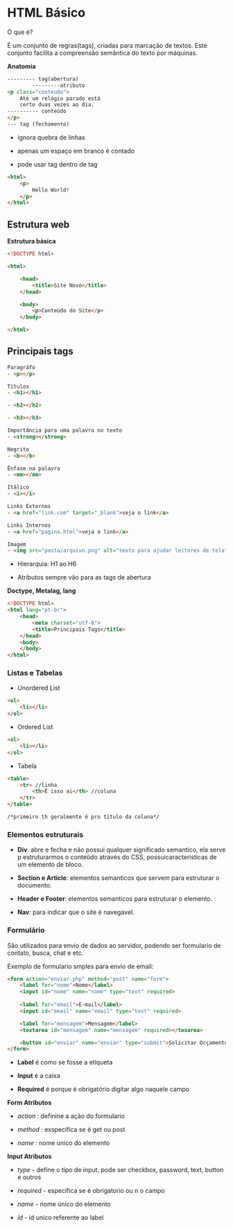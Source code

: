# HTML Básico

O que é?

É um conjunto de regras(tags), criadas para marcação de textos. Este conjunto facilita a compreensão semântica do texto por máquinas.

**Anatomia**

```html
--------- tag(abertura)
		---------atributo
<p class="conteudo">
	Até um relógio parado está
	certo duas vezes ao dia.
---------- conteúdo
</p>
--- tag (fechamento)
```

- ignora quebra de linhas

- apenas um espaço em branco é contado

- pode usar tag dentro de tag

```html
<html>
	<p>
		Hello World!
	</p>
</html>
```

## Estrutura web

**Estrutura básica**

```html
<!DOCTYPE html>

<html>

	<head>
		<title>Site Novo</title>
	</head>

	<body>
		<p>Conteúdo do Site</p>
	</body>

</html>
```

## Principais tags
```html
Paragráfo
- <p></p>

Títulos
- <h1></h1>

- <h2></h2>

- <h3></h3>

Importância para uma palavra no texto
- <strong></strong>

Negrito
- <b></b>

Ênfase na palavra
- <em></em>

Itálico
- <i></i>

Links Externos
- <a href="link.com" target="_blank">veja o link</a>

Links Internos
- <a href="pagina.html">veja o link</a>

Imagem
- <img src="pasta/arquivo.png" alt="texto para ajudar leitores de tela">
```

- Hierarquia: H1 ao H6

- Atributos sempre vão para as tags de abertura 

**Doctype, Metalag, lang**

```html
<!DOCTYPE html>
<html lang="pt-br">
	<head>
		<meta charset="utf-8">
		<title>Principais Tags</title>
	</head>
	<body>
	</body>
</html>
```

### Listas e Tabelas

- Unordered List

```html
<ul>
	<li></li>
</ul>
```

- Ordered List

```html
<ol>
	<li></li>
</ol>
```

- Tabela

```html
<table>
	<tr> //linha
		<th>É isso ai</th> //coluna
	</tr>
</table>

/*primeiro th geralmente é pro titulo da coluna*/
```

### Elementos estruturais

- **Div**: abre e fecha e não possui qualquer significado semantico, ela serve p estruturarmos o conteúdo através do CSS, possuicaracteristicas de um elemento de bloco.

- **Section e Article**: elementos semanticos que servem para estruturar o documento.

- **Header e Footer**: elementos semanticos para estruturar o elemento.

- **Nav**: para indicar que o site é navegavel.

### Formulário

São utilizados para envio de dados ao servidor, podendo ser formulario de contato, busca, chat e etc.

*<form></form>* 

Exemplo de formulario smples para envio de email:

```html
<form action="enviar.php" method="post" name="form">
	<label for="nome">Nome</label>
	<input id="nome" name="nome" type="text" required>
	
	<label for="email">E-mail</label>
	<input id="email" name="email" type="text" required>

	<label for="mensagem">Mensagem</label>
	<textarea id="mensagem" name="mensagem" required></texarea>

	<button id="enviar" name="enviar" type="submit">Solicitar Orçamento</button>
</form>
```

- **Label** é como se fosse a etiqueta

- **Input** é a caixa

- **Required** é porque é obrigatório digitar algo naquele campo

**Form Atributos**

- *action* : definine a ação do formulario

- *method* : exspecifica se é get ou post

- *name* : nome unico do elemento

**Input Atributos**

- *type* - define o tipo de input, pode ser checkbox, password, text, button e outros

- *required* - especifica se é obrigatorio ou n o campo

- *name* - nome único do elemento

- *id* - id unico referente ao label